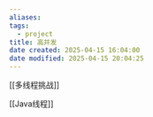 ```yaml
---
aliases: 
tags:
  - project
title: 高并发
date created: 2025-04-15 16:04:00
date modified: 2025-04-15 20:04:25
---
```

 [[多线程挑战]]

[[Java线程]]



